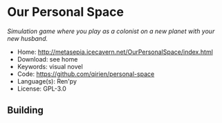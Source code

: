 # Our Personal Space

_Simulation game where you play as a colonist on a new planet with your new husband._

- Home: http://metasepia.icecavern.net/OurPersonalSpace/index.html
- Download: see home
- Keywords: visual novel
- Code: https://github.com/qirien/personal-space
- Language(s): Ren'py
- License: GPL-3.0

## Building


